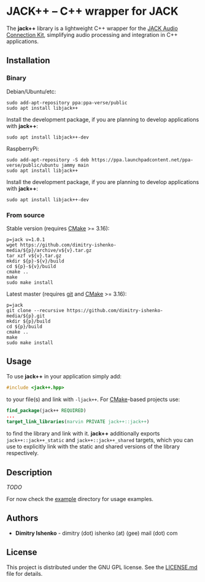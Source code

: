 # JACK++ – C++ wrapper for JACK

The **jack++** library is a lightweight C++ wrapper for the [JACK Audio Connection Kit](https://jackaudio.org/), simplifying audio processing and integration in C++ applications.

## Installation

### Binary

Debian/Ubuntu/etc:

```shell
sudo add-apt-repository ppa:ppa-verse/public
sudo apt install libjack++
```

Install the development package, if you are planning to develop applications with **jack++**:
```shell
sudo apt install libjack++-dev
```

RaspberryPi:

```shell
sudo add-apt-repository -S deb https://ppa.launchpadcontent.net/ppa-verse/public/ubuntu jammy main
sudo apt install libjack++
```

Install the development package, if you are planning to develop applications with **jack++**:
```shell
sudo apt install libjack++-dev
```

### From source

Stable version (requires [CMake](https://cmake.org/) >= 3.16):

```shell
p=jack v=1.0.1
wget https://github.com/dimitry-ishenko-media/${p}/archive/v${v}.tar.gz
tar xzf v${v}.tar.gz
mkdir ${p}-${v}/build
cd ${p}-${v}/build
cmake ..
make
sudo make install
```

Latest master (requires [git](https://git-scm.com/) and [CMake](https://cmake.org/) >= 3.16):

```shell
p=jack
git clone --recursive https://github.com/dimitry-ishenko-media/${p}.git
mkdir ${p}/build
cd ${p}/build
cmake ..
make
sudo make install
```

## Usage

To use **jack++** in your application simply add:

```c++
#include <jack++.hpp>
```

to your file(s) and link with `-ljack++`. For [CMake](https://cmake.org/)-based projects use:

```cmake
find_package(jack++ REQUIRED)
...
target_link_libraries(marvin PRIVATE jack++::jack++)
```

to find the library and link with it. **jack++** additionally exports `jack++::jack++_static` and `jack++::jack++_shared` targets, which you can use to explicitly link with the static and shared versions of the library respectively.

## Description

_TODO_

For now check the [example](./example/) directory for usage examples.

## Authors

* **Dimitry Ishenko** - dimitry (dot) ishenko (at) (gee) mail (dot) com

## License

This project is distributed under the GNU GPL license. See the
[LICENSE.md](LICENSE.md) file for details.
